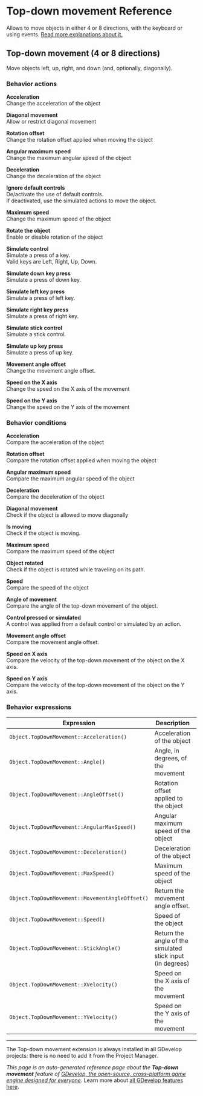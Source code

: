 # Top-down movement Reference

Allows to move objects in either 4 or 8 directions, with the keyboard or using events. [Read more explanations about it.](/gdevelop5/behaviors/topdown)



## Top-down movement (4 or 8 directions) 

Move objects left, up, right, and down (and, optionally, diagonally). 

### Behavior actions

**Acceleration**  
Change the acceleration of the object

**Diagonal movement**  
Allow or restrict diagonal movement

**Rotation offset**  
Change the rotation offset applied when moving the object

**Angular maximum speed**  
Change the maximum angular speed of the object

**Deceleration**  
Change the deceleration of the object

**Ignore default controls**  
De/activate the use of default controls.  
If deactivated, use the simulated actions to move the object.

**Maximum speed**  
Change the maximum speed of the object

**Rotate the object**  
Enable or disable rotation of the object

**Simulate control**  
Simulate a press of a key.  
Valid keys are Left, Right, Up, Down.

**Simulate down key press**  
Simulate a press of down key.

**Simulate left key press**  
Simulate a press of left key.

**Simulate right key press**  
Simulate a press of right key.

**Simulate stick control**  
Simulate a stick control.

**Simulate up key press**  
Simulate a press of up key.

**Movement angle offset**  
Change the movement angle offset.

**Speed on the X axis**  
Change the speed on the X axis of the movement

**Speed on the Y axis**  
Change the speed on the Y axis of the movement

### Behavior conditions

**Acceleration**  
Compare the acceleration of the object

**Rotation offset**  
Compare the rotation offset applied when moving the object

**Angular maximum speed**  
Compare the maximum angular speed of the object

**Deceleration**  
Compare the deceleration of the object

**Diagonal movement**  
Check if the object is allowed to move diagonally

**Is moving**  
Check if the object is moving.

**Maximum speed**  
Compare the maximum speed of the object

**Object rotated**  
Check if the object is rotated while traveling on its path.

**Speed**  
Compare the speed of the object

**Angle of movement**  
Compare the angle of the top-down movement of the object.

**Control pressed or simulated**  
A control was applied from a default control or simulated by an action.

**Movement angle offset**  
Compare the movement angle offset.

**Speed on X axis**  
Compare the velocity of the top-down movement of the object on the X axis.

**Speed on Y axis**  
Compare the velocity of the top-down movement of the object on the Y axis.

### Behavior expressions

| Expression | Description |  |
|-----|-----|-----|
| `Object.TopDownMovement::Acceleration()` | Acceleration of the object ||
| `Object.TopDownMovement::Angle()` | Angle, in degrees, of the movement ||
| `Object.TopDownMovement::AngleOffset()` | Rotation offset applied to the object ||
| `Object.TopDownMovement::AngularMaxSpeed()` | Angular maximum speed of the object ||
| `Object.TopDownMovement::Deceleration()` | Deceleration of the object ||
| `Object.TopDownMovement::MaxSpeed()` | Maximum speed of the object ||
| `Object.TopDownMovement::MovementAngleOffset()` | Return the movement angle offset. ||
| `Object.TopDownMovement::Speed()` | Speed of the object ||
| `Object.TopDownMovement::StickAngle()` | Return the angle of the simulated stick input (in degrees) ||
| `Object.TopDownMovement::XVelocity()` | Speed on the X axis of the movement ||
| `Object.TopDownMovement::YVelocity()` | Speed on the Y axis of the movement ||


---

The Top-down movement extension is always installed in all GDevelop projects: there is no need to add it from the Project Manager.

*This page is an auto-generated reference page about the **Top-down movement** feature of [GDevelop, the open-source, cross-platform game engine designed for everyone](https://gdevelop.io/).* Learn more about [all GDevelop features here](/gdevelop5/all-features).